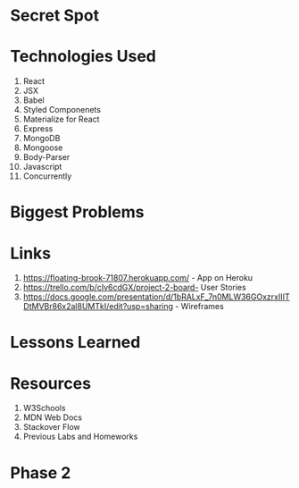 # Secret Spot


# Technologies Used 

1. React
2. JSX 
3. Babel
4. Styled Componenets
5. Materialize for React
6. Express
7. MongoDB
8. Mongoose
9. Body-Parser
10. Javascript 
11. Concurrently 




# Biggest Problems 



# Links 

1. https://floating-brook-71807.herokuapp.com/ - App on Heroku
2. https://trello.com/b/cIv6cdGX/project-2-board- User Stories 
3. https://docs.google.com/presentation/d/1bRALxF_7n0MLW36GOxzrxIIITDtMVBr86x2al8UMTkI/edit?usp=sharing - Wireframes 

# Lessons Learned 


# Resources 
1. W3Schools 
2. MDN Web Docs 
3. Stackover Flow 
4. Previous Labs and Homeworks 

# Phase 2 
